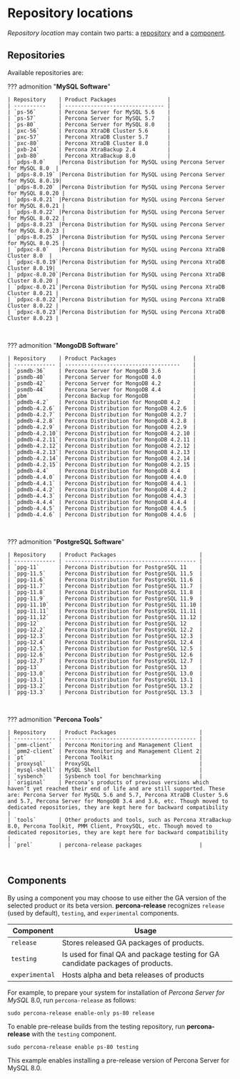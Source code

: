 # Repository locations

*Repository location* may contain two parts: a [repository](#repositories) and a [component](#components).

## Repositories

Available repositories are:

??? admonition "**MySQL Software**"

     
    | Repository    | Product Packages                |
    | ----------    | ------------------------------- |
    | `ps-56`       | Percona Server for MySQL 5.6    |
    | `ps-57`       | Percona Server for MySQL 5.7    |
    | `ps-80`       | Percona Server for MySQL 8.0    |
    | `pxc-56`      | Percona XtraDB Cluster 5.6      |
    | `pxc-57`      | Percona XtraDB Cluster 5.7      |
    | `pxc-80`      | Percona XtraDB Cluster 8.0      |
    | `pxb-24`      | Percona XtraBackup 2.4          |
    | `pxb-80`      | Percona XtraBackup 8.0          |
    | `pdps-8.0`    |Percona Distribution for MySQL using Percona Server for MySQL 8.0  |
    | `pdps-8.0.19` |Percona Distribution for MySQL using Percona Server for MySQL 8.0.19|
    | `pdps-8.0.20` |Percona Distribution for MySQL using Percona Server for MySQL 8.0.20 |
    | `pdps-8.0.21` |Percona Distribution for MySQL using Percona Server for MySQL 8.0.21 |
    | `pdps-8.0.22` |Percona Distribution for MySQL using Percona Server for MySQL 8.0.22 |
    | `pdps-8.0.23` |Percona Distribution for MySQL using Percona Server for MySQL 8.0.23 |
    | `pdps-8.0.25` |Percona Distribution for MySQL using Percona Server for MySQL 8.0.25 |
    | `pdpxc-8.0`   |Percona Distribution for MySQL using Percona XtraDB Cluster 8.0  |
    | `pdpxc-8.0.19`|Percona Distribution for MySQL using Percona XtraDB Cluster 8.0.19|
    | `pdpxc-8.0.20`|Percona Distribution for MySQL using Percona XtraDB Cluster 8.0.20 |
    | `pdpxc-8.0.21`|Percona Distribution for MySQL using Percona XtraDB Cluster 8.0.21 |
    | `pdpxc-8.0.22`|Percona Distribution for MySQL using Percona XtraDB Cluster 8.0.22 |
    | `pdpxc-8.0.23`|Percona Distribution for MySQL using Percona XtraDB Cluster 8.0.23 |
  
&nbsp;  

??? admonition "**MongoDB Software**"

    | Repository    | Product Packages                        |
    | ------------- | ------------------------------------    |
    | `psmdb-36`    | Percona Server for MongoDB 3.6          |
    | `psmdb-40`    | Percona Server for MongoDB 4.0          |
    | `psmdb-42`    | Percona Server for MongoDB 4.2          |
    | `psmdb-44`    | Percona Server for MongoDB 4.4          |
    | `pbm`         | Percona Backup for MongoDB              |
    | `pdmdb-4.2`   | Percona Distribution for MongoDB 4.2    |
    | `pdmdb-4.2.6` | Percona Distribution for MongoDB 4.2.6  |
    | `pdmdb-4.2.7` | Percona Distribution for MongoDB 4.2.7  |
    | `pdmdb-4.2.8` | Percona Distribution for MongoDB 4.2.8  |
    | `pdmdb-4.2.9` | Percona Distribution for MongoDB 4.2.9  |
    | `pdmdb-4.2.10`| Percona Distribution for MongoDB 4.2.10 |
    | `pdmdb-4.2.11`| Percona Distribution for MongoDB 4.2.11 |
    | `pdmdb-4.2.12`| Percona Distribution for MongoDB 4.2.12 |
    | `pdmdb-4.2.13`| Percona Distribution for MongoDB 4.2.13 |
    | `pdmdb-4.2.14`| Percona Distribution for MongoDB 4.2.14 |
    | `pdmdb-4.2.15`| Percona Distribution for MongoDB 4.2.15 |
    | `pdmdb-4.4`   | Percona Distribution for MongoDB 4.4    |
    | `pdmdb-4.4.0` | Percona Distribution for MongoDB 4.4.0  |
    | `pdmdb-4.4.1` | Percona Distribution for MongoDB 4.4.1  |
    | `pdmdb-4.4.2` | Percona Distribution for MongoDB 4.4.2  |
    | `pdmdb-4.4.3` | Percona Distribution for MongoDB 4.4.3  |
    | `pdmdb-4.4.4` | Percona Distribution for MongoDB 4.4.4  |
    | `pdmdb-4.4.5` | Percona Distribution for MongoDB 4.4.5  |
    | `pdmdb-4.4.6` | Percona Distribution for MongoDB 4.4.6  |

&nbsp;  

??? admonition "**PostgreSQL Software**"

    | Repository    | Product Packages                          |
    | ------------- | ----------------------------------------- |
    | `ppg-11`      | Percona Distribution for PostgreSQL 11    |
    | `ppg-11.5`    | Percona Distribution for PostgreSQL 11.5  |
    | `ppg-11.6`    | Percona Distribution for PostgreSQL 11.6  |
    | `ppg-11.7`    | Percona Distribution for PostgreSQL 11.7  |
    | `ppg-11.8`    | Percona Distribution for PostgreSQL 11.8  |
    | `ppg-11.9`    | Percona Distribution for PostgreSQL 11.9  |
    | `ppg-11.10`   | Percona Distribution for PostgreSQL 11.10 |
    | `ppg-11.11`   | Percona Distribution for PostgreSQL 11.11 |
    | `ppg-11.12`   | Percona Distribution for PostgreSQL 11.12 |
    | `ppg-12`      | Percona Distribution for PostgreSQL 12    |
    | `ppg-12.2`    | Percona Distribution for PostgreSQL 12.2  |
    | `ppg-12.3`    | Percona Distribution for PostgreSQL 12.3  |
    | `ppg-12.4`    | Percona Distribution for PostgreSQL 12.4  |
    | `ppg-12.5`    | Percona Distribution for PostgreSQL 12.5  |
    | `ppg-12.6`    | Percona Distribution for PostgreSQL 12.6  |
    | `ppg-12.7`    | Percona Distribution for PostgreSQL 12.7  |
    | `ppg-13`      | Percona Distribution for PostgreSQL 13    |
    | `ppg-13.0`    | Percona Distribution for PostgreSQL 13.0  |
    | `ppg-13.1`    | Percona Distribution for PostgreSQL 13.1  |
    | `ppg-13.2`    | Percona Distribution for PostgreSQL 13.2  |
    | `ppg-13.3`    | Percona Distribution for PostgreSQL 13.3  |

&nbsp;  

??? admonition "**Percona Tools**"

    | Repository    | Product Packages                          |
    | ------------- | ----------------------------------------- |
    | `pmm-client`  | Percona Monitoring and Management Client  |
    | `pmm2-client` | Percona Monitoring and Management Client 2|
    | `pt`          | Percona Toolkit                           |
    | `proxysql`    | ProxySQL                                  |
    | `mysql-shell` | MySQL Shell                               |
    | `sysbench`    | Sysbench tool for benchmarking            |
    | `original`    | Percona’s products of previous versions which haven’t yet reached their end of life and are still supported. These are: Percona Server for MySQL 5.6 and 5.7, Percona XtraDB Cluster 5.6 and 5.7, Percona Server for MongoDB 3.4 and 3.6, etc. Though moved to dedicated repositories, they are kept here for backward compatibility |
    | `tools`       | Other products and tools, such as Percona XtraBackup 8.0, Percona Toolkit, PMM Client, ProxySQL, etc. Though moved to dedicated repositories, they are kept here for backward compatibility |
    | `prel`        | percona-release packages                  |

&nbsp;    

## Components

By using a component you may choose to use either the GA version of the selected
product or its beta version. **percona-release** recognizes `release` (used by
default), `testing`, and `experimental` components.

| Component     | Usage                                     |
| ------------- | ----------------------------------------- |
| `release`     | Stores released GA packages of products.  |
| `testing`     | Is used for final QA and package testing for GA candidate packages of products. |
| `experimental`| Hosts alpha and beta releases of products |

For example, to prepare your system for installation of *Percona Server for MySQL*
8.0, run `percona-release` as follows:

```
sudo percona-release enable-only ps-80 release
```

To enable pre-release builds from the testing repository, run **percona-release**
with the `testing` component.

```
sudo percona-release enable ps-80 testing
```

This example enables installing a pre-release version of Percona Server for MySQL 8.0.

